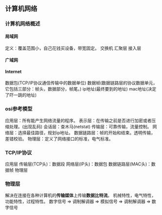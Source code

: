 <!-- ---
title: computer-networks
tags: 这是标签
categories: 这是分类
archives: 这是归档
photos:
  - 'http://oz2tkq0zj.bkt.clouddn.com/17-11-9/52323298.jpg'
date: 2018-11-08 20:11:06
--- -->
##  计算机网络

### 计算机网络概述
####  局域网
定义：覆盖范围小，自己花钱买设备，带宽固定。
交换机 汇聚层 接入层
####  广域网

####  Internet

数据包(TCP/IP协议通信传输中的数据单位) 数据帧(数据链路层的协议数据单元，它包括三部分：帧头，数据部分，帧尾。) ip地址(最终要到的地址) mac地址(决定了吓一跳的地址)
<!--more-->
### osi参考模型
应用层：所有能产生网络流量的程序。
表示层：在传输之前是否进行加密或者压缩处理。(出现乱码)
会话层：查木马(netstat)
传输层：可靠传输，流量控制。
网络层：选择最佳路径，规划ip地址。
数据链路层：帧的开始和结束。透明传输，差错校验。
物理层：定义了网络接口的标准，电气标准。

### TCP/IP协议
应用层
传输层(TCP头)：数据段
网络层(IP头)：数据包
数据链路层(MAC头)：数据帧
物理层

### 物理层
解决在连接在各种计算机的**传输媒体**上传输**数据比特流**。
机械特性，电气特性，功能特性，过程特性。
数字信号 => 调制解调器 => 模拟信号 => 调制解调器 => 数字信号
